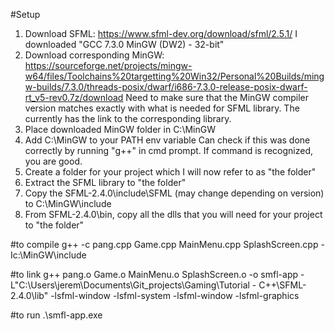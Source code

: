 #Setup

1. Download SFML: https://www.sfml-dev.org/download/sfml/2.5.1/
    I downloaded "GCC 7.3.0 MinGW (DW2) - 32-bit"
2. Download corresponding MinGW: https://sourceforge.net/projects/mingw-w64/files/Toolchains%20targetting%20Win32/Personal%20Builds/mingw-builds/7.3.0/threads-posix/dwarf/i686-7.3.0-release-posix-dwarf-rt_v5-rev0.7z/download
    Need to make sure that the MinGW compiler version matches exactly with what is needed for SFML library.
    The currently has the link to the corresponding library.
3. Place downloaded MinGW folder in C:\MinGW
4. Add C:\MinGW to your PATH env variable
    Can check if this was done correctly by running "g++" in cmd prompt. If command is recognized, you are good.
5. Create a folder for your project which I will now refer to as "the folder"
6. Extract the SFML library to "the folder"
7. Copy the SFML-2.4.0\include\SFML (may change depending on version) to C:\MinGW\include
8. From SFML-2.4.0\bin, copy all the dlls that you will need for your project to "the folder"

#to compile
g++ -c pang.cpp Game.cpp MainMenu.cpp SplashScreen.cpp  -Ic:\MinGW\include

#to link
g++ pang.o Game.o MainMenu.o SplashScreen.o -o smfl-app -L"C:\Users\jerem\Documents\Git_projects\Gaming\Tutorial - C++\SFML-2.4.0\lib" -lsfml-window -lsfml-system -lsfml-window -lsfml-graphics

#to run
.\smfl-app.exe

